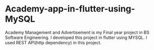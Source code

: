 # Academy-app-in-flutter-using-MySQL
Academy Management and Advertisement is my Final year project in BS Software Engineering. I developed this project in flutter using MYSQL. I used REST API(http dependency) in this project.


